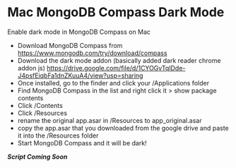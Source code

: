 # Mac MongoDB Compass Dark Mode
Enable dark mode in MongoDB Compass on Mac

* Download MongoDB Compass from https://www.mongodb.com/try/download/compass
* Download the dark mode addon (basically added dark reader chrome addon js)
https://drive.google.com/file/d/1CYOGvTqIDde-J4psfEiqbFa1dnZKuuA4/view?usp=sharing
* Once installed, go to the finder and click your /Applications folder
* Find MongoDB Compass in the list and right click it > show package contents
* Click /Contents
* Click /Resources
* rename the original app.asar in /Resources to app_original.asar
* copy the app.asar that you downloaded from the google drive and paste it into the /Resources folder
* Start MongoDB Compass and it will be dark!

__*Script Coming Soon*__
